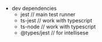 - dev dependencies
	- jest // main test runner
	- ts-jest // work with typescript
	- ts-node // work with typescript
	- @types/jest // for intellisese